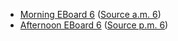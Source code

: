 * [Morning EBoard 6](../eboards.am/eboard.06.html)
  ([Source a.m. 6](../eboards.am/eboard.06.md))
* [Afternoon EBoard 6](../eboards.pm/eboard.06.html)
  ([Source p.m. 6](../eboards.pm/eboard.06.md))
